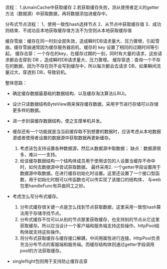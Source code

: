 流程：
1.从mainCache中获取缓存
2.若获取缓存失败，测从使用者定义的getter方法（数据源）中获取数据，再将数据添加进缓存中。

分布式节点流程：
1、使用一致性hash选择节点
2、从节点中获取缓存值
3、成功则结束、不成功且本地获取缓存值方法不为空则从本地获取缓存值

缓存雪崩：缓存在同一时刻全部失效，造成瞬时DB请求量大、压力骤增，引起雪崩。缓存雪崩通常因为缓存服务器宕机、缓存的 key 设置了相同的过期时间等引起。
缓存击穿：一个存在的key，在缓存过期的一刻，同时有大量的请求，这些请求都会击穿到 DB ，造成瞬时DB请求量大、压力骤增。
缓存穿透：查询一个不存在的数据，因为不存在则不会写到缓存中，所以每次都会去请求 DB，如果瞬间流量过大，穿透到 DB，导致宕机。


整体思路：
- 确定缓存数据最基础的数据结构、以及缓存淘汰算法(LRU)。

- 设计只读数据结构ByteView用来保存缓存数据，采用字节进行存储可以存储更多样的数据。

- 进一步封装缓存数据结构，使之支撑单机并发。

- 缓存还有一个功能就是当当前缓存取不到想要的数据时，应该考虑从本地数据源或者使用者设置的数据源中获取数据再更新缓存。
  1. 考虑该包支持设置各种数据源，然后从数据源中取数据；
     缺点：数据源很多，难以一一支持。
  2. 给该缓存数据结构一个结构体成员用于使用该包的人设置当缓存不命中时，如何去数据源中尝试获取数据。
最终采用2. 一个getter字段设置用于数据源中取数据。在进行缓存初始化时设置。这里还设置了一个接口型函数，用于初始化时既可以传函数也可以传实现了该接口的结构体，
与web包里handleFunc有异曲同工之妙。

- 考虑怎么写分布式缓存。
  1. 分布式缓存很关键一点是怎么找到节点获取数据，这里采用一致性hash算法用于存储寻找节点。
  2. 分布式缓存不仅可以从别的节点那里获取缓存，也支持别的节点从它这里获取缓存。所以应当设计一个客户端和服务端支持这些操作。httpPool结构体就支持这些操作。
  3. 将分布式获取缓存与缓存接口解耦，中间用属性进行连接。HttpPool负责充当分布节点的客服端和服务端。而缓存结构体则通过getter字段调用pool的方法获取缓存。

- singleflight包则用于支持防止缓存击穿